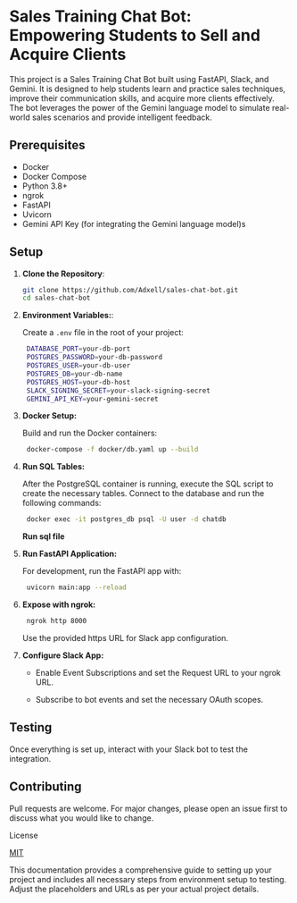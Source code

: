 # Sales Training Chat Bot: Empowering Students to Sell and Acquire Clients

This project is a Sales Training Chat Bot built using FastAPI, Slack, and Gemini. It is designed to help students learn and practice sales techniques, improve their communication skills, and acquire more clients effectively. The bot leverages the power of the Gemini language model to simulate real-world sales scenarios and provide intelligent feedback.

## Prerequisites

- Docker
- Docker Compose
- Python 3.8+
- ngrok
- FastAPI
- Uvicorn
- Gemini API Key (for integrating the Gemini language model)s

## Setup

1. **Clone the Repository**:
   ```bash
   git clone https://github.com/Adxell/sales-chat-bot.git
   cd sales-chat-bot
2. **Environment Variables:**:

    Create a `.env` file in the root of your project:
   ```bash
    DATABASE_PORT=your-db-port
    POSTGRES_PASSWORD=your-db-password
    POSTGRES_USER=your-db-user
    POSTGRES_DB=your-db-name
    POSTGRES_HOST=your-db-host
    SLACK_SIGNING_SECRET=your-slack-signing-secret
    GEMINI_API_KEY=your-gemini-secret
3. **Docker Setup:**

    Build and run the Docker containers:
   ```bash
    docker-compose -f docker/db.yaml up --build
4. **Run SQL Tables:**

    After the PostgreSQL container is running, execute the SQL script to create the necessary tables. Connect to the database and run the following commands:
   ```bash
    docker exec -it postgres_db psql -U user -d chatdb
   ``` 
    **Run sql file**
5. **Run FastAPI Application:**

    For development, run the FastAPI app with:
   ```bash
    uvicorn main:app --reload
6. **Expose with ngrok:**

   ```bash
    ngrok http 8000
    ```
    Use the provided https URL for Slack app configuration.
7. **Configure Slack App:**

    * Enable Event Subscriptions and set the Request URL to your ngrok URL.

    * Subscribe to bot events and set the necessary OAuth scopes.

## Testing
Once everything is set up, interact with your Slack bot to test the integration.

## Contributing
Pull requests are welcome. For major changes, please open an issue first to discuss what you would like to change.

License

[MIT](https://choosealicense.com/licenses/mit/)


This documentation provides a comprehensive guide to setting up your project and includes all necessary steps from environment setup to testing. Adjust the placeholders and URLs as per your actual project details.

